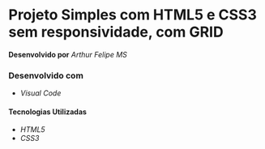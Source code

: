 # Projeto Simples com HTML5 e CSS3 sem responsividade, com GRID

**Desenvolvido por** *Arthur Felipe MS*

### Desenvolvido com
* *Visual Code*

#### Tecnologias Utilizadas
* *HTML5*
* *CSS3*
